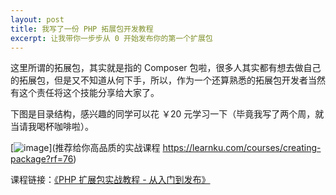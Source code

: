 ```yaml
---
layout: post
title: 我写了一份 PHP 拓展包开发教程
excerpt: 让我带你一步步从 0 开始发布你的第一个扩展包
---
```


这里所谓的拓展包，其实就是指的 Composer 包啦，很多人其实都有想去做自己的拓展包，但是又不知道从何下手，所以，作为一个还算熟悉的拓展包开发者当然有这个责任将这个技能分享给大家了。

下图是目录结构，感兴趣的同学可以花 ￥20 元学习一下（毕竟我写了两个周，就当请我喝杯咖啡啦）。

[![image](https://user-images.githubusercontent.com/1472352/49772566-b3b06080-fd28-11e8-9a15-e32952f59fdb.png)](推荐给你高品质的实战课程 https://learnku.com/courses/creating-package?rf=76)

课程链接：[《PHP 扩展包实战教程 - 从入门到发布》](https://learnku.com/courses/creating-package?rf=76)
